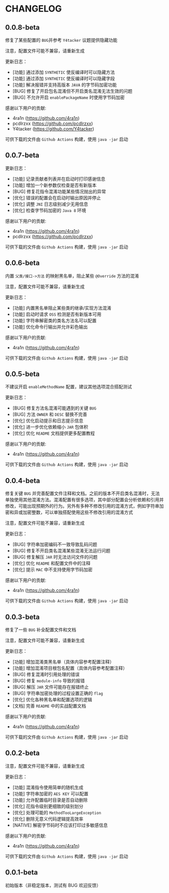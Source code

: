 # CHANGELOG

## 0.0.8-beta

修复了某些配置的 `BUG`并参考 `Y4tacker` 议题提供隐藏功能

注意，配置文件可能不兼容，请重新生成

更新日志：

- [功能] 通过添加 `SYNTHETIC` 使反编译时可以隐藏方法
- [功能] 通过添加 `SYNTHETIC` 使反编译时可以隐藏字段
- [功能] 解决报错并支持高版本 `JAVA` 的字节码加密功能
- [BUG] 修复了开启包名混淆但不开启类名混淆无法生效的问题
- [BUG] 不允许开启 `enablePackageName` 时使用字节码加密

感谢以下用户的贡献:

- 4ra1n (https://github.com/4ra1n)
- pcdlrzxx (https://github.com/pcdlrzxx)
- Y4tacker (https://github.com/Y4tacker)

可供下载的文件由 `Github Actions` 构建，使用 `java -jar` 启动

## 0.0.7-beta

更新日志：

- [功能] 记录贡献者列表并在启动时打印感谢信息
- [功能] 增加一个新参数仅检查是否有新版本
- [BUG] 修复花指令混淆功能某些情况抛出的异常
- [优化] 错误的配置会在启动时输出原因并停止
- [优化] 调整 `JNI` 日志级别减少无用信息
- [优化] 检查字节码加密的 `Java 8` 环境

感谢以下用户的贡献:

- 4ra1n (https://github.com/4ra1n)
- pcdlrzxx (https://github.com/pcdlrzxx)

可供下载的文件由 `Github Actions` 构建，使用 `java -jar` 启动

## 0.0.6-beta

内置 `父类/接口->方法` 的映射黑名单，阻止某些 `@Override` 方法的混淆

注意，配置文件可能不兼容，请重新生成

更新日志：

- [功能] 内置黑名单阻止某些类的继承/实现方法混淆
- [功能] 启动时请求 `OSS` 检测是否有新版本可用
- [功能] 字符串解密类的类名方法名可以配置
- [功能] 优化命令行输出并允许彩色输出

感谢以下用户的贡献:

- 4ra1n (https://github.com/4ra1n)

可供下载的文件由 `Github Actions` 构建，使用 `java -jar` 启动

## 0.0.5-beta

不建议开启 `enableMethodName` 配置，建议其他选项混合搭配测试

更新日志：

- [BUG] 修复方法名混淆可能遇到的关键 `BUG`
- [BUG] 方法 `OWNER` 和 `DESC` 替换不完善 
- [优化] 优化启动提示和日志提示信息
- [优化] 进一步优化依赖缩小 `JAR` 包体积
- [优化] 优化 `README` 文档提供更多配置教程

感谢以下用户的贡献:

- 4ra1n (https://github.com/4ra1n)

可供下载的文件由 `Github Actions` 构建，使用 `java -jar` 启动

## 0.0.4-beta

修复关键 `BUG` 并完善配置文件注释和文档。之前的版本不开启类名混淆时，无法单独使用其他混淆方法。混淆配置有很多选项，其中部分配置会分析依赖和引用并修改，可能出现预期外的行为。另外有多种不修改引用的混淆方式，例如字符串加密和异或加密整数，可以单独搭配使用这些不修改引用的混淆方式

注意，配置文件可能不兼容，请重新生成

更新日志：

- [BUG] 字符串加密编码不一致导致乱码问题
- [BUG] 修复不开启类名混淆某些混淆无法运行问题
- [BUG] 修复解压 `JAR` 时无法访问文件的问题
- [优化] 优化 `README` 和配置文件中的注释
- [优化] 提示 `MAC` 中不支持使用字节码加密

感谢以下用户的贡献:

- 4ra1n (https://github.com/4ra1n)

可供下载的文件由 `Github Actions` 构建，使用 `java -jar` 启动

## 0.0.3-beta

修复了一些 `BUG` 补全配置文件和文档

注意，配置文件可能不兼容，请重新生成

更新日志：

- [功能] 增加混淆类黑名单（具体内容参考配置注释）
- [功能] 增加混淆项目根包名配置（具体内容参考配置注释）
- [BUG] 修复混淆时引用处理的错误
- [BUG] 修复 `module-info` 导致的报错
- [BUG] 解压 `JAR` 文件可能存在报错终止
- [BUG] 字符串加密处理的过程设置正确的 `flag`
- [优化] 优化各种黑名单和配置选项的逻辑
- [文档] 完善 `README` 中的实战配置文档

感谢以下用户的贡献:

- 4ra1n (https://github.com/4ra1n)

可供下载的文件由 `Github Actions` 构建，使用 `java -jar` 启动

## 0.0.2-beta

注意，配置文件可能不兼容，请重新生成

更新日志：

- [功能] 混淆指令使用简单的随机生成
- [功能] 字符串加密的 `AES KEY` 可以配置 
- [功能] 允许配置临时目录是否自动删除
- [优化] 花指令级别更细致的级别划分
- [优化] 处理可能的 `MethodTooLargeException`
- [优化] 删除无意义代码逻辑提高效率
- [NATIVE] 解密字节码时不应该打印过多敏感信息

感谢以下用户的贡献:

- 4ra1n (https://github.com/4ra1n)

可供下载的文件由 `Github Actions` 构建，使用 `java -jar` 启动

## 0.0.1-beta

初始版本（非稳定版本，测试有 BUG 欢迎反馈）